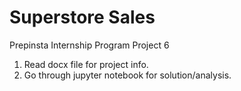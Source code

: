 # Superstore Sales
Prepinsta Internship Program Project 6

1. Read docx file for project info.
2. Go through jupyter notebook for solution/analysis.
